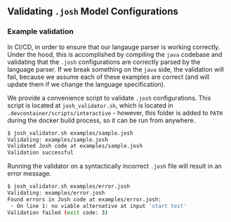 ## Validating `.josh` Model Configurations

### Example validation

In CI/CD, in order to ensure that our langauge parser is working correctly. Under the hood, this is accomplished by compiling the `java` codebase and validating that the `.josh` configurations are correctly parsed by the language parser. If we break something on the `java` side, the validation will fail, because we assume each of these examples are correct (and will update them if we change the language specification).

We provide a convenience script to validate `.josh` configurations. This script is located at `josh_validator.sh`, which is located in `.devcontainer/scripts/interactive` - however, this folder is added to `PATH` during the docker build process, so it can be run from anywhere.

```bash
$ josh_validator.sh examples/sample.josh 
Validating: examples/sample.josh
Validated Josh code at examples/sample.josh
Validation successful
```

Running the validator on a syntactically incorrect `.josh` file will result in an error message.

```bash
$ josh_validator.sh examples/error.josh 
Validating: examples/error.josh
Found errors in Josh code at examples/error.josh:
 - On line 1: no viable alternative at input 'start test'
Validation failed (exit code: 3)
```
